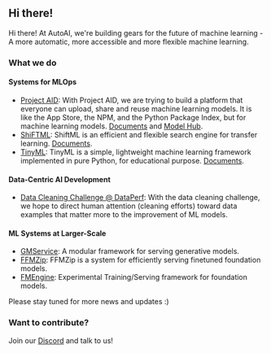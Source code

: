## Hi there!

Hi there! At AutoAI, we're building gears for the future of machine learning - A more automatic, more accessible and more flexible machine learning.

### What we do

#### Systems for MLOps

* [Project AID](https://github.com/autoai-org/AID): With Project AID, we are trying to build a platform that everyone can upload, share and reuse machine learning models. It is like the App Store, the NPM, and the Python Package Index, but for machine learning models. [Documents](https://aid.autoai.org/) and [Model Hub](https://hub.autoai.dev/).
* [ShiFTML](https://github.com/autoai-org/shiftml): ShiftML is an efficient and flexible search engine for transfer learning. [Documents](https://shiftml.autoai.org).
* [TinyML](https://github.com/autoai-org/Tinyml): TinyML is a simple, lightweight machine learning framework implemented in pure Python, for educational purpose. [Documents](https://github.com/autoai-org/Tinyml).

#### Data-Centric AI Development

* [Data Cleaning Challenge @ DataPerf](https://www.dataperf.org/training-set-cleaning-vision): With the data cleaning challenge, we hope to direct human attention (cleaning efforts) toward data examples that matter more to the improvement of ML models.

#### ML Systems at Larger-Scale

* [GMService](https://github.com/autoai-org/gmservice): A modular framework for serving generative models.
* [FFMZip](https://github.com/autoai-org/ffmzip): FFMZip is a system for efficiently serving finetuned foundation models.
* [FMEngine](https://github.com/autoai-org/fmengine): Experimental Training/Serving framework for foundation models.

Please stay tuned for more news and updates :)

### Want to contribute?

Join our [Discord](https://discord.gg/3BD3RzK2K2) and talk to us!
